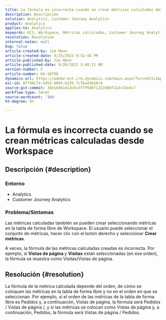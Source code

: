 ```yaml
---
title: La fórmula es incorrecta cuando se crean métricas calculadas desde Workspace
description: Descripción
solution: Analytics, Customer Journey Analytics
product: Analytics
applies-to: Analytics
keywords: KCS, Workspace, Métricas calculadas, Customer Journey Analytics
resolution: Resolution
internal-notes: null
bug: false
article-created-by: Jim Menn
article-created-date: 9/25/2023 9:52:44 PM
article-published-by: Jim Menn
article-published-date: 9/26/2023 3:48:11 AM
version-number: 5
article-number: KA-16798
dynamics-url: https://adobe-ent.crm.dynamics.com/main.aspx?forceUCI=1&pagetype=entityrecord&etn=knowledgearticle&id=15729ad8-ed5b-ee11-be6f-6045bd006268
exl-id: 8ff99c74-5d53-4094-b235-7c7ba43638c9
source-git-commit: 38e16d61d13c6c5f7f6dbf115160df2a3c33e4c7
workflow-type: tm+mt
source-wordcount: '164'
ht-degree: 6%

---
```


# La fórmula es incorrecta cuando se crean métricas calculadas desde Workspace

## Descripción {#description}


### <b>Entorno</b>

- Analytics
- Customer Journey Analytics


### <b>Problema/Síntomas</b>

Las métricas calculadas también se pueden crear seleccionando métricas en la tabla de forma libre de Workspace. El usuario puede seleccionar el conjunto de métricas, hacer clic con el botón derecho y seleccionar <b>Crear métricas</b>.

A veces, la fórmula de las métricas calculadas creadas es incorrecta. Por ejemplo, si <b>Vistas de página </b>y <b>Visitas</b> están seleccionadas (en ese orden), la fórmula se muestra como Visitas/Vistas de página.


## Resolución {#resolution}


La fórmula de la métrica calculada depende del orden, de cómo se coloquen las métricas en la tabla de forma libre y no en el orden en que se seleccionan. Por ejemplo, si el orden de las métricas de la tabla de forma libre es Pedidos y, a continuación, Vistas de página, la fórmula será Pedidos / Vistas de página /, y si las métricas se colocan como Vistas de página y, a continuación, Pedidos, la fórmula será Vistas de página / Pedidos.
